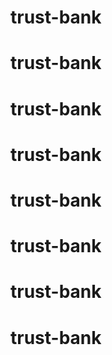 # trust-bank
# trust-bank
# trust-bank
# trust-bank
# trust-bank
# trust-bank
# trust-bank
# trust-bank
